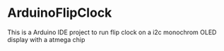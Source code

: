# ArduinoFlipClock
This is a Arduino IDE project to run flip clock on a i2c monochrom OLED display with a atmega chip
